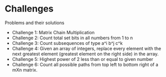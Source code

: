 # Challenges
Problems and their solutions

* Challenge 1: Matrix Chain Multiplication 
* Challenge 2: Count total set bits in all numbers from 1 to n
* Challenge 3: Count subsequences of type a^i b^j c^k
* Challenge 4: Given an array of integers, replace every element with the next greatest element (greatest element on the right side) in the array.
* Challenge 5: Highest power of 2 less than or equal to given number
* Challenge 6: Count all possible paths from top left to bottom right of a mXn matrix.